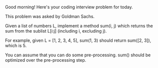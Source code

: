 Good morning! Here's your coding interview problem for today.

This problem was asked by Goldman Sachs.

Given a list of numbers L, implement a method sum(i, j) which returns the sum
from the sublist L[i:j] (including i, excluding j).

For example, given L = [1, 2, 3, 4, 5], sum(1, 3) should return sum([2, 3]),
which is 5.

You can assume that you can do some pre-processing. sum() should be optimized
over the pre-processing step.